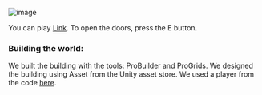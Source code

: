 
![image](https://user-images.githubusercontent.com/57855070/102347040-826a6b00-3fa8-11eb-86b4-4cd80509b9e9.png)

You can play [Link](https://gamedev-tay.itch.io/spacial-world-nav).
To open the doors, press the E button.

### Building the world:
We built the building with the tools: ProBuilder and ProGrids.
We designed the building using Asset from the Unity asset store.
We used a player from the code [here](https://github.com/gamedev-at-ariel/06-3d-terrain-ai).
